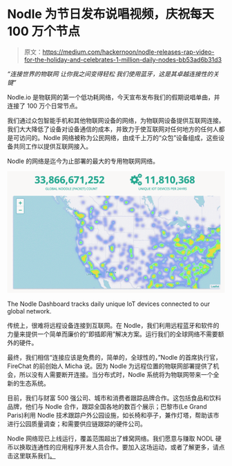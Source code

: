 # Nodle 为节日发布说唱视频，庆祝每天 100 万个节点

> 原文：<https://medium.com/hackernoon/nodle-releases-rap-video-for-the-holiday-and-celebrates-1-million-daily-nodes-bb53ad6b31d3>

*“连接世界的物联网
让你我之间变得轻松
我们使用蓝牙，这是其卓越连接性的关键”*

Nodle.io 是物联网的第一个低功耗网络，今天宣布发布我们的假期说唱单曲，并连接了 100 万个日常节点。

我们通过众包智能手机和其他物联网设备的网络，为物联网设备提供互联网连接。我们大大降低了设备对设备通信的成本，并致力于使互联网对任何地方的任何人都是可访问的。Nodle 网络被称为公民网络，由成千上万的“众包”设备组成，这些设备共同工作以提供互联网接入。

Nodle 的网络是迄今为止部署的最大的专用物联网网络。

![](img/da285d1bb7512d9bf5bace753f4c30ce.png)

The Nodle Dashboard tracks daily unique IoT devices connected to our global network.

传统上，很难将远程设备连接到互联网。在 Nodle，我们利用远程蓝牙和软件的力量来提供一个简单而廉价的“即插即用”解决方案。运行我们的全球网络不需要额外的硬件。

最终，我们相信“连接应该是免费的，简单的，全球性的，”Nodle 的首席执行官，FireChat 的前创始人 Micha 说。因为 Nodle 为远程位置的物联网部署提供了机会，所以没有人需要断开连接。当分布式时，Nodle 系统将为物联网带来一个全新的生态系统。

目前，我们与财富 500 强公司、城市和消费者跟踪品牌合作。这包括食品和饮料品牌，他们与 Nodle 合作，跟踪全国各地的数百个展示；巴黎市(Le Grand Paris)利用 Nodle 技术跟踪户外公园设施，如长椅和亭子，兼作灯塔，帮助该市进行公园质量调查；和需要供应链跟踪的硬件公司。

Nodle 网络现已上线运行，覆盖范围超出了蜂窝网络。我们愿意与赚取 NODL 硬币以换取连通性的应用程序开发人员合作。要加入这场运动，或者了解更多，请点击这里联系我们[。](http://thecitizennetwork.com/)
